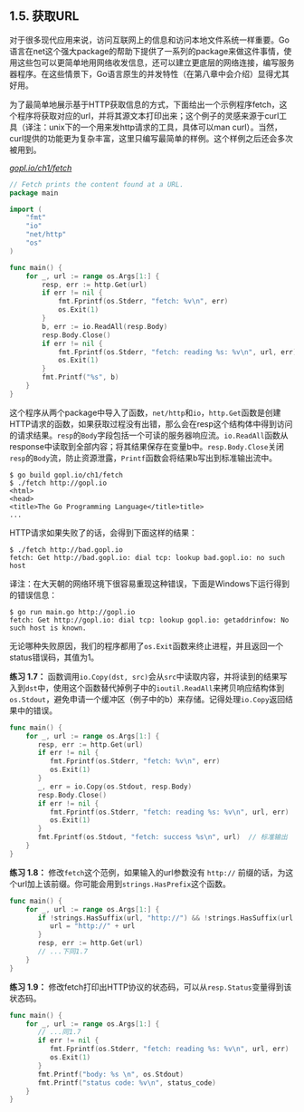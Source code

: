 ## 1.5. 获取URL

对于很多现代应用来说，访问互联网上的信息和访问本地文件系统一样重要。Go语言在net这个强大package的帮助下提供了一系列的package来做这件事情，使用这些包可以更简单地用网络收发信息，还可以建立更底层的网络连接，编写服务器程序。在这些情景下，Go语言原生的并发特性（在第八章中会介绍）显得尤其好用。

为了最简单地展示基于HTTP获取信息的方式，下面给出一个示例程序fetch，这个程序将获取对应的url，并将其源文本打印出来；这个例子的灵感来源于curl工具（译注：unix下的一个用来发http请求的工具，具体可以man curl）。当然，curl提供的功能更为复杂丰富，这里只编写最简单的样例。这个样例之后还会多次被用到。

<u><i>gopl.io/ch1/fetch</i></u>
```go
// Fetch prints the content found at a URL.
package main

import (
	"fmt"
	"io"
	"net/http"
	"os"
)

func main() {
	for _, url := range os.Args[1:] {
		resp, err := http.Get(url)
		if err != nil {
			fmt.Fprintf(os.Stderr, "fetch: %v\n", err)
			os.Exit(1)
		}
		b, err := io.ReadAll(resp.Body)
		resp.Body.Close()
		if err != nil {
			fmt.Fprintf(os.Stderr, "fetch: reading %s: %v\n", url, err)
			os.Exit(1)
		}
		fmt.Printf("%s", b)
	}
}
```

这个程序从两个package中导入了函数，`net/http`和`io`，`http.Get`函数是创建HTTP请求的函数，如果获取过程没有出错，那么会在resp这个结构体中得到访问的请求结果。`resp`的`Body`字段包括一个可读的服务器响应流。`io.ReadAll`函数从response中读取到全部内容；将其结果保存在变量b中。`resp.Body.Close`关闭`resp`的`Body`流，防止资源泄露，`Printf`函数会将结果b写出到标准输出流中。

```
$ go build gopl.io/ch1/fetch
$ ./fetch http://gopl.io
<html>
<head>
<title>The Go Programming Language</title>title>
...
```

HTTP请求如果失败了的话，会得到下面这样的结果：

```
$ ./fetch http://bad.gopl.io
fetch: Get http://bad.gopl.io: dial tcp: lookup bad.gopl.io: no such host
```

译注：在大天朝的网络环境下很容易重现这种错误，下面是Windows下运行得到的错误信息：

```
$ go run main.go http://gopl.io
fetch: Get http://gopl.io: dial tcp: lookup gopl.io: getaddrinfow: No such host is known.
```

无论哪种失败原因，我们的程序都用了`os.Exit`函数来终止进程，并且返回一个status错误码，其值为1。

**练习 1.7：** 函数调用`io.Copy(dst, src)`会从`src`中读取内容，并将读到的结果写入到`dst`中，使用这个函数替代掉例子中的`ioutil.ReadAll`来拷贝响应结构体到`os.Stdout`，避免申请一个缓冲区（例子中的b）来存储。记得处理`io.Copy`返回结果中的错误。

```go
func main() {  
    for _, url := range os.Args[1:] {  
       resp, err := http.Get(url)  
       if err != nil {  
          fmt.Fprintf(os.Stderr, "fetch: %v\n", err)  
          os.Exit(1)  
       }  
       _, err = io.Copy(os.Stdout, resp.Body)  
       resp.Body.Close()  
       if err != nil {  
          fmt.Fprintf(os.Stderr, "fetch: reading %s: %v\n", url, err)  
          os.Exit(1)  
       }  
       fmt.Fprintf(os.Stdout, "fetch: success %s\n", url)  // 标准输出 
    }  
}
```

**练习 1.8：** 修改`fetch`这个范例，如果输入的url参数没有 `http://` 前缀的话，为这个url加上该前缀。你可能会用到`strings.HasPrefix`这个函数。

```go
func main() {  
    for _, url := range os.Args[1:] {  
       if !strings.HasSuffix(url, "http://") && !strings.HasSuffix(url, "https://") {  
          url = "http://" + url  
       }  
       resp, err := http.Get(url) 
       // ...下同1.7 
    }  
}
```

**练习 1.9：** 修改fetch打印出HTTP协议的状态码，可以从`resp.Status`变量得到该状态码。

```go
func main() {  
    for _, url := range os.Args[1:] {  
       // ...同1.7
       if err != nil {  
          fmt.Fprintf(os.Stderr, "fetch: reading %s: %v\n", url, err)  
          os.Exit(1)  
       }  
       fmt.Printf("body: %s \n", os.Stdout)  
       fmt.Printf("status code: %v\n", status_code)  
    }  
}
```